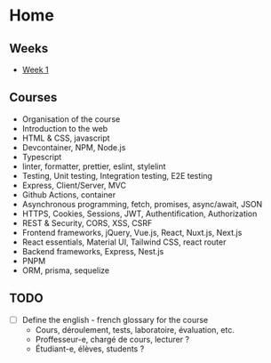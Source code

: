 # Home

## Weeks

- [Week 1](./weeks/week-1/index.md)

## Courses

- Organisation of the course
- Introduction to the web
- HTML & CSS, javascript
- Devcontainer, NPM, Node.js
- Typescript
- linter, formatter, prettier, eslint, stylelint
- Testing, Unit testing, Integration testing, E2E testing
- Express, Client/Server, MVC
- Github Actions, container
- Asynchronous programming, fetch, promises, async/await, JSON
- HTTPS, Cookies, Sessions, JWT, Authentification, Authorization
- REST & Security, CORS, XSS, CSRF
- Frontend frameworks, jQuery, Vue.js, React, Nuxt.js, Next.js
- React essentials, Material UI, Tailwind CSS, react router
- Backend frameworks, Express, Nest.js
- PNPM
- ORM, prisma, sequelize

## TODO

- [ ] Define the english - french glossary for the course
	- Cours, déroulement, tests, laboratoire, évaluation, etc.
	- Proffesseur-e, chargé de cours, lecturer ?
	- Étudiant-e, élèves, students ?
